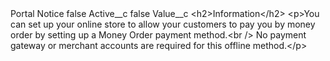 <?xml version="1.0" encoding="UTF-8"?>
<CustomMetadata xmlns="http://soap.sforce.com/2006/04/metadata" xmlns:xsi="http://www.w3.org/2001/XMLSchema-instance" xmlns:xsd="http://www.w3.org/2001/XMLSchema">
    <label>Portal Notice</label>
    <protected>false</protected>
    <values>
        <field>Active__c</field>
        <value xsi:type="xsd:boolean">false</value>
    </values>
    <values>
        <field>Value__c</field>
        <value xsi:type="xsd:string">&lt;h2&gt;Information&lt;/h2&gt;
&lt;p&gt;You can set up your online store to allow your customers to pay you by money order by setting up a Money Order payment method.&lt;br /&gt; No payment gateway or merchant accounts are required for this offline method.&lt;/p&gt;</value>
    </values>
</CustomMetadata>
